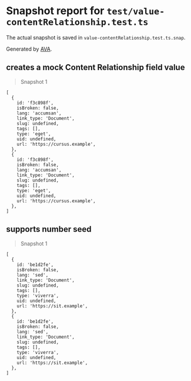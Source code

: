 # Snapshot report for `test/value-contentRelationship.test.ts`

The actual snapshot is saved in `value-contentRelationship.test.ts.snap`.

Generated by [AVA](https://avajs.dev).

## creates a mock Content Relationship field value

> Snapshot 1

    [
      {
        id: 'f3c898f',
        isBroken: false,
        lang: 'accumsan',
        link_type: 'Document',
        slug: undefined,
        tags: [],
        type: 'eget',
        uid: undefined,
        url: 'https://cursus.example',
      },
      {
        id: 'f3c898f',
        isBroken: false,
        lang: 'accumsan',
        link_type: 'Document',
        slug: undefined,
        tags: [],
        type: 'eget',
        uid: undefined,
        url: 'https://cursus.example',
      },
    ]

## supports number seed

> Snapshot 1

    [
      {
        id: 'be1d2fe',
        isBroken: false,
        lang: 'sed',
        link_type: 'Document',
        slug: undefined,
        tags: [],
        type: 'viverra',
        uid: undefined,
        url: 'https://sit.example',
      },
      {
        id: 'be1d2fe',
        isBroken: false,
        lang: 'sed',
        link_type: 'Document',
        slug: undefined,
        tags: [],
        type: 'viverra',
        uid: undefined,
        url: 'https://sit.example',
      },
    ]

